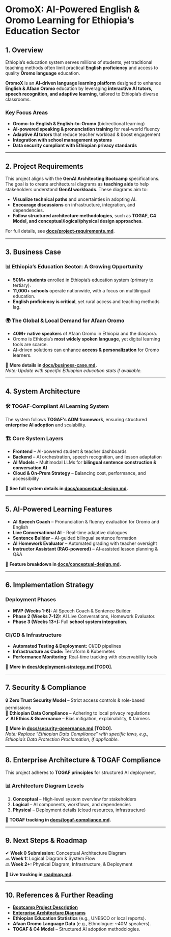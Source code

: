 # OromoX: AI-Powered English & Oromo Learning for Ethiopia’s Education Sector

## 1. Overview

Ethiopia’s education system serves millions of students, yet traditional teaching methods often limit practical **English proficiency** and access to quality **Oromo language** education.

**OromoX** is an **AI-driven language learning platform** designed to enhance **English & Afaan Oromo** education by leveraging **interactive AI tutors, speech recognition, and adaptive learning**, tailored to Ethiopia’s diverse classrooms.

### Key Focus Areas

- **Oromo-to-English & English-to-Oromo**   (bidirectional learning)  
- **AI-powered speaking & pronunciation training**   for real-world fluency  
- **Adaptive AI tutors**   that reduce teacher workload & boost engagement  
- **Integration with school management systems**  
- **Data security compliant with Ethiopian privacy standards**

---

## 2. Project Requirements

This project aligns with the **GenAI Architecting Bootcamp** specifications. The goal is to create architectural diagrams as **teaching aids** to help stakeholders understand **GenAI workloads**. These diagrams aim to:

- **Visualize technical paths** and uncertainties in adopting AI.  
- **Encourage discussions** on infrastructure, integration, and dependencies.  
- **Follow structured architecture methodologies**, such as **TOGAF, C4 Model, and conceptual/logical/physical design approaches**.

For full details, see **[docs/project-requirements.md](docs/project-requirements.md)**.

---

## 3. Business Case

### 📊 Ethiopia’s Education Sector: A Growing Opportunity

- **50M+ students** enrolled in Ethiopia’s education system (primary to tertiary).  
- **11,000+ schools** operate nationwide, with a focus on multilingual education.  
- **English proficiency is critical**, yet rural access and teaching methods lag.  

### 🌍 The Global & Local Demand for Afaan Oromo

- **40M+ native speakers** of Afaan Oromo in Ethiopia and the diaspora.  
- Oromo is Ethiopia’s **most widely spoken language**, yet digital learning tools are scarce.  
- AI-driven solutions can enhance **access & personalization** for Oromo learners.

📌 **More details in [docs/business-case.md](docs/business-case.md).**  
*Note: Update with specific Ethiopian education stats if available.*

---

## 4. System Architecture

### 🛠 TOGAF-Compliant AI Learning System

The system follows **TOGAF's ADM framework**, ensuring structured **enterprise AI adoption** and scalability.

### 🏗 Core System Layers

- **Frontend**   – AI-powered student & teacher dashboards  
- **Backend**   – AI orchestration, speech recognition, and lesson adaptation  
- **AI Models**   – Multimodal LLMs for **bilingual sentence construction & conversation AI**  
- **Cloud & On-Prem Strategy**   – Balancing cost, performance, and accessibility  

📌 **See full system details in [docs/conceptual-design.md](docs/conceptual-design.md).**

---

## 5. AI-Powered Learning Features

- **AI Speech Coach**   – Pronunciation & fluency evaluation for Oromo and English  
- **Live Conversational AI**   – Real-time adaptive dialogues  
- **Sentence Builder**   – AI-guided bilingual sentence formation  
- **AI Homework Evaluator**   – Automated grading with teacher oversight  
- **Instructor Assistant (RAG-powered)**   – AI-assisted lesson planning & Q&A  

📌 **Feature breakdown in [docs/conceptual-design.md](docs/conceptual-design.md).**

---

## 6. Implementation Strategy

### Deployment Phases

- **MVP (Weeks 1-6):** AI Speech Coach & Sentence Builder.  
- **Phase 2 (Weeks 7-12):** AI Live Conversations, Homework Evaluator.  
- **Phase 3 (Weeks 13+):** Full **school system integration**.

### CI/CD & Infrastructure

- **Automated Testing & Deployment:**   CI/CD pipelines  
- **Infrastructure as Code:**   Terraform & Kubernetes  
- **Performance Monitoring:**   Real-time tracking with observability tools  

📌 **More in [docs/deployment-strategy.md](docs/deployment-strategy.md) [TODO].**

---

## 7. Security & Compliance

🔒 **Zero Trust Security Model**   – Strict access controls & role-based permissions  
📜 **Ethiopian Data Compliance**   – Adhering to local privacy regulations  
✔ **AI Ethics & Governance**   – Bias mitigation, explainability, & fairness  

📌 **More in [docs/security-governance.md](docs/security-governance.md) [TODO].**  
*Note: Replace “Ethiopian Data Compliance” with specific laws, e.g., Ethiopia’s Data Protection Proclamation, if applicable.*

---

## 8. Enterprise Architecture & TOGAF Compliance

This project adheres to **TOGAF principles** for structured AI deployment.

### 📊 Architecture Diagram Levels

1. **Conceptual** – High-level system overview for stakeholders  
2. **Logical** – AI components, workflows, and dependencies  
3. **Physical** – Deployment details (cloud resources, infrastructure)  

📌 **TOGAF tracking in [docs/togaf-compliance.md](docs/togaf-compliance.md).**

---

## 9. Next Steps & Roadmap

✔ **Week 0 Submission:** Conceptual Architecture Diagram  
🔜 **Week 1:** Logical Diagram & System Flow  
🔜 **Week 2+:** Physical Diagram, Infrastructure, & Deployment  

📌 **Live tracking in [roadmap.md](../../roadmap.md).**

---

## 10. References & Further Reading

- **[Bootcamp Project Description](docs/project-requirements.md)**  
- **[Enterprise Architecture Diagrams](diagrams/)**  
- **Ethiopian Education Statistics** (e.g., UNESCO or local reports).  
- **Afaan Oromo Language Data** (e.g., Ethnologue: ~40M speakers).  
- **TOGAF & C4 Model** – Structured AI adoption methodologies.  